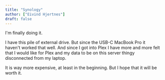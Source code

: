 ```yaml
---
title: "Synology"
author: ["Eivind Hjertnes"]
draft: false
---
```


I'm finally doing it.

I have this pile of external drive. But since the USB-C MacBook Pro it haven't worked that well. And since I got into Plex I have more and more felt that I would like for Plex and my data to be on this server thingy disconnected from my laptop.

It is way more expensive, at least in the beginning. But I hope that it will be worth it.
